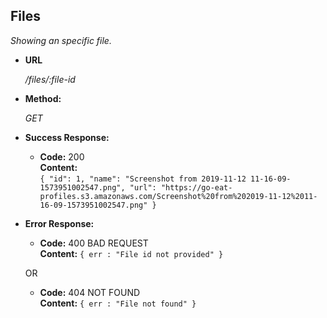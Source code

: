 **Files**
----
  _Showing an specific file._

* **URL**

  _/files/:file-id_

* **Method:**
  
  _GET_


* **Success Response:**
  
  * **Code:** 200 <br />
    **Content:**  
    `{
        "id": 1,
        "name": "Screenshot from 2019-11-12 11-16-09-1573951002547.png",
        "url": "https://go-eat-profiles.s3.amazonaws.com/Screenshot%20from%202019-11-12%2011-16-09-1573951002547.png"
      }`
                    
* **Error Response:**

  * **Code:** 400 BAD REQUEST <br />
    **Content:** `{ err : "File id not provided" }`

  OR

   * **Code:** 404 NOT FOUND <br />
    **Content:** `{ err : "File not found" }`
